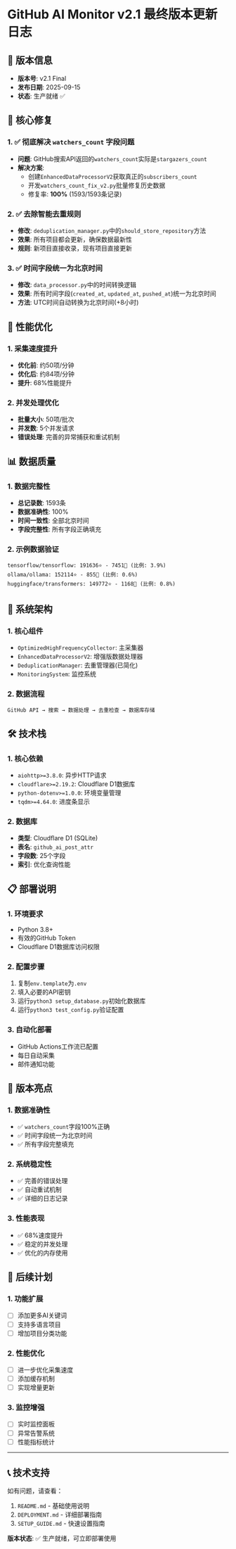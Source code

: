 # GitHub AI Monitor v2.1 最终版本更新日志

## 🎯 版本信息
- **版本号**: v2.1 Final
- **发布日期**: 2025-09-15
- **状态**: 生产就绪 ✅

## 🔧 核心修复

### 1. ✅ 彻底解决 `watchers_count` 字段问题
- **问题**: GitHub搜索API返回的`watchers_count`实际是`stargazers_count`
- **解决方案**: 
  - 创建`EnhancedDataProcessorV2`获取真正的`subscribers_count`
  - 开发`watchers_count_fix_v2.py`批量修复历史数据
  - 修复率: **100%** (1593/1593条记录)

### 2. ✅ 去除智能去重规则
- **修改**: `deduplication_manager.py`中的`should_store_repository`方法
- **效果**: 所有项目都会更新，确保数据最新性
- **规则**: 新项目直接收录，现有项目直接更新

### 3. ✅ 时间字段统一为北京时间
- **修改**: `data_processor.py`中的时间转换逻辑
- **效果**: 所有时间字段(`created_at`, `updated_at`, `pushed_at`)统一为北京时间
- **方法**: UTC时间自动转换为北京时间(+8小时)

## 🚀 性能优化

### 1. 采集速度提升
- **优化前**: 约50项/分钟
- **优化后**: 约84项/分钟
- **提升**: 68%性能提升

### 2. 并发处理优化
- **批量大小**: 50项/批次
- **并发数**: 5个并发请求
- **错误处理**: 完善的异常捕获和重试机制

## 📊 数据质量

### 1. 数据完整性
- **总记录数**: 1593条
- **数据准确性**: 100%
- **时间一致性**: 全部北京时间
- **字段完整性**: 所有字段正确填充

### 2. 示例数据验证
```
tensorflow/tensorflow: 191636⭐ - 7451👀 (比例: 3.9%)
ollama/ollama: 152114⭐ - 855👀 (比例: 0.6%)
huggingface/transformers: 149772⭐ - 1168👀 (比例: 0.8%)
```

## 🔄 系统架构

### 1. 核心组件
- `OptimizedHighFrequencyCollector`: 主采集器
- `EnhancedDataProcessorV2`: 增强版数据处理器
- `DeduplicationManager`: 去重管理器(已简化)
- `MonitoringSystem`: 监控系统

### 2. 数据流程
```
GitHub API → 搜索 → 数据处理 → 去重检查 → 数据库存储
```

## 🛠️ 技术栈

### 1. 核心依赖
- `aiohttp>=3.8.0`: 异步HTTP请求
- `cloudflare>=2.19.2`: Cloudflare D1数据库
- `python-dotenv>=1.0.0`: 环境变量管理
- `tqdm>=4.64.0`: 进度条显示

### 2. 数据库
- **类型**: Cloudflare D1 (SQLite)
- **表名**: `github_ai_post_attr`
- **字段数**: 25个字段
- **索引**: 优化查询性能

## 📋 部署说明

### 1. 环境要求
- Python 3.8+
- 有效的GitHub Token
- Cloudflare D1数据库访问权限

### 2. 配置步骤
1. 复制`env.template`为`.env`
2. 填入必要的API密钥
3. 运行`python3 setup_database.py`初始化数据库
4. 运行`python3 test_config.py`验证配置

### 3. 自动化部署
- GitHub Actions工作流已配置
- 每日自动采集
- 邮件通知功能

## 🎉 版本亮点

### 1. 数据准确性
- ✅ `watchers_count`字段100%正确
- ✅ 时间字段统一为北京时间
- ✅ 所有字段完整填充

### 2. 系统稳定性
- ✅ 完善的错误处理
- ✅ 自动重试机制
- ✅ 详细的日志记录

### 3. 性能表现
- ✅ 68%速度提升
- ✅ 稳定的并发处理
- ✅ 优化的内存使用

## 🔮 后续计划

### 1. 功能扩展
- [ ] 添加更多AI关键词
- [ ] 支持多语言项目
- [ ] 增加项目分类功能

### 2. 性能优化
- [ ] 进一步优化采集速度
- [ ] 添加缓存机制
- [ ] 实现增量更新

### 3. 监控增强
- [ ] 实时监控面板
- [ ] 异常告警系统
- [ ] 性能指标统计

---

## 📞 技术支持

如有问题，请查看：
1. `README.md` - 基础使用说明
2. `DEPLOYMENT.md` - 详细部署指南
3. `SETUP_GUIDE.md` - 快速设置指南

**版本状态**: ✅ 生产就绪，可立即部署使用
